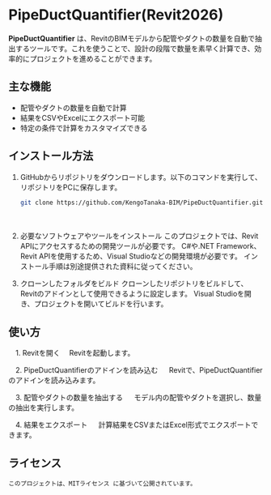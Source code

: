 # PipeDuctQuantifier(Revit2026)

**PipeDuctQuantifier** は、RevitのBIMモデルから配管やダクトの数量を自動で抽出するツールです。これを使うことで、設計の段階で数量を素早く計算でき、効率的にプロジェクトを進めることができます。

## 主な機能

- 配管やダクトの数量を自動で計算
- 結果をCSVやExcelにエクスポート可能
- 特定の条件で計算をカスタマイズできる

## インストール方法

1. GitHubからリポジトリをダウンロードします。以下のコマンドを実行して、リポジトリをPCに保存します。

   ```bash
   git clone https://github.com/KengoTanaka-BIM/PipeDuctQuantifier.git
　
   
2. 必要なソフトウェアやツールをインストール
   このプロジェクトでは、Revit APIにアクセスするための開発ツールが必要です。
   C#や.NET Framework、Revit APIを使用するため、Visual Studioなどの開発環境が必要です。
   インストール手順は別途提供された資料に従ってください。

3. クローンしたフォルダをビルド
   クローンしたリポジトリをビルドして、Revitのアドインとして使用できるように設定します。
   Visual Studioを開き、プロジェクトを開いてビルドを行います。

## 使い方
　1. Revitを開く
   　Revitを起動します。

　2. PipeDuctQuantifierのアドインを読み込む
 　  Revitで、PipeDuctQuantifierのアドインを読み込みます。
 
　3. 配管やダクトの数量を抽出する
  　 モデル内の配管やダクトを選択し、数量の抽出を実行します。

　4. 結果をエクスポート
 　  計算結果をCSVまたはExcel形式でエクスポートできます。

## ライセンス
    このプロジェクトは、MITライセンス に基づいて公開されています。

